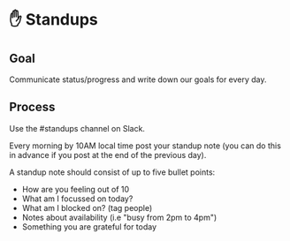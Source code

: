 # ✋ Standups

## Goal

Communicate status/progress and write down our goals for every day.

## Process

Use the #standups channel on Slack.

Every morning by 10AM local time post your standup note (you can do this in advance if you post at the end of the previous day).

A standup note should consist of up to five bullet points:

* How are you feeling out of 10
* What am I focussed on today?
* What am I blocked on? (tag people)
* Notes about availability (i.e "busy from 2pm to 4pm")
* Something you are grateful for today